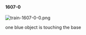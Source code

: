 #### 1607-0
![train-1607-0-0.png](https://github.com/lil-lab/nlvr/raw/master/nlvr/train/images/77/train-1607-0-0.png "train-1607-0-0.png")

one blue object is touching the base